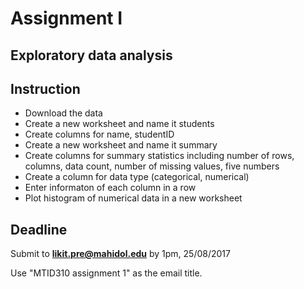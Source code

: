 # Assignment I
## Exploratory data analysis

## Instruction
- Download the data
- Create a new worksheet and name it students
- Create columns for name, studentID
- Create a new worksheet and name it summary
- Create columns for summary statistics including number of rows, columns, data count, number of missing values, five numbers
- Create a column for data type (categorical, numerical)
- Enter informaton of each column in a row
- Plot histogram of numerical data in a new worksheet

## Deadline
Submit to **likit.pre@mahidol.edu** by 1pm, 25/08/2017

Use "MTID310 assignment 1" as the email title.
